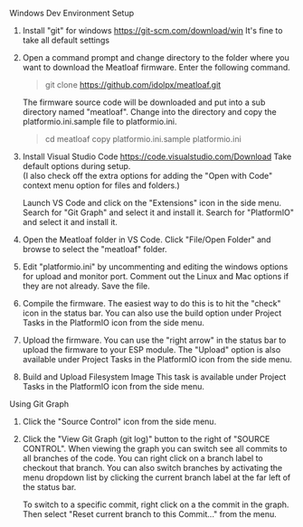 Windows Dev Environment Setup

1. Install "git" for windows
	 https://git-scm.com/download/win
	 It's fine to take all default settings
	
2. Open a command prompt and change directory to the folder 
	 where you want to download the Meatloaf firmware.
	 Enter the following command.
	
	 > git clone https://github.com/idolpx/meatloaf.git
	
	 The firmware source code will be downloaded and put into a sub directory named "meatloaf".
	 Change into the directory and copy the platformio.ini.sample file to platformio.ini.
	
	 > cd meatloaf
	 > copy platformio.ini.sample platformio.ini
	
3. Install Visual Studio Code
	 https://code.visualstudio.com/Download
	 Take default options during setup.  
	 (I also check off the extra options for adding the 
	 "Open with Code" context menu option for files and folders.)
	
	 Launch VS Code and click on the "Extensions" icon in the side menu.
	 Search for "Git Graph" and select it and install it.
	 Search for "PlatformIO" and select it and install it.
	
4. Open the Meatloaf folder in VS Code.
	 Click "File/Open Folder" and browse to select the "meatloaf" folder.
	
5. Edit "platformio.ini" by uncommenting and editing the windows options for upload and monitor port.
	 Comment out the Linux and Mac options if they are not already.
	 Save the file.
	
6. Compile the firmware.
	 The easiest way to do this is to hit the "check" icon in the status bar.
	 You can also use the build option under Project Tasks in the PlatformIO icon from the side menu.
	
7. Upload the firmware.
	 You can use the "right arrow" in the status bar to upload the firmware to your ESP module.
	 The "Upload" option is also available under Project Tasks in the PlatformIO icon from the side menu.
	
8. Build and Upload Filesystem Image
	 This task is available under Project Tasks in the PlatformIO icon from the side menu.


Using Git Graph

1. Click the "Source Control" icon from the side menu.
2. Click the "View Git Graph (git log)" button to the right of "SOURCE CONTROL".
	 When viewing the graph you can switch see all commits to all branches of the code.
	 You can right click on a branch label to checkout that branch.
	 You can also switch branches by activating the menu dropdown list by clicking the 
	 current branch label at the far left of the status bar.
	
	 To switch to a specific commit, right click on a the commit in the graph.
	 Then select "Reset current branch to this Commit..." from the menu.



